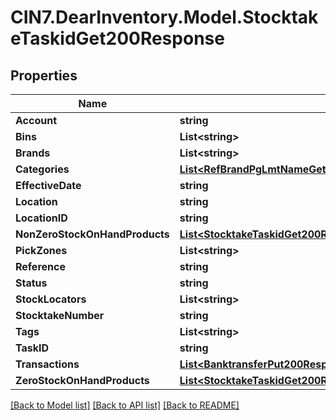 # CIN7.DearInventory.Model.StocktakeTaskidGet200Response

## Properties

| Name                           | Type                                                                                                                                            | Description | Notes      |
| ------------------------------ | ----------------------------------------------------------------------------------------------------------------------------------------------- | ----------- | ---------- |
| **Account**                    | **string**                                                                                                                                      |             | [optional] |
| **Bins**                       | **List&lt;string&gt;**                                                                                                                          |             | [optional] |
| **Brands**                     | **List&lt;string&gt;**                                                                                                                          |             | [optional] |
| **Categories**                 | [**List&lt;RefBrandPgLmtNameGet200ResponseBrandListInner&gt;**](RefBrandPgLmtNameGet200ResponseBrandListInner.md)                               |             | [optional] |
| **EffectiveDate**              | **string**                                                                                                                                      |             | [optional] |
| **Location**                   | **string**                                                                                                                                      |             | [optional] |
| **LocationID**                 | **string**                                                                                                                                      |             | [optional] |
| **NonZeroStockOnHandProducts** | [**List&lt;StocktakeTaskidGet200ResponseNonZeroStockOnHandProductsInner&gt;**](StocktakeTaskidGet200ResponseNonZeroStockOnHandProductsInner.md) |             | [optional] |
| **PickZones**                  | **List&lt;string&gt;**                                                                                                                          |             | [optional] |
| **Reference**                  | **string**                                                                                                                                      |             | [optional] |
| **Status**                     | **string**                                                                                                                                      |             | [optional] |
| **StockLocators**              | **List&lt;string&gt;**                                                                                                                          |             | [optional] |
| **StocktakeNumber**            | **string**                                                                                                                                      |             | [optional] |
| **Tags**                       | **List&lt;string&gt;**                                                                                                                          |             | [optional] |
| **TaskID**                     | **string**                                                                                                                                      |             | [optional] |
| **Transactions**               | [**List&lt;BanktransferPut200ResponseTransactionsInner&gt;**](BanktransferPut200ResponseTransactionsInner.md)                                   |             | [optional] |
| **ZeroStockOnHandProducts**    | [**List&lt;StocktakeTaskidGet200ResponseZeroStockOnHandProductsInner&gt;**](StocktakeTaskidGet200ResponseZeroStockOnHandProductsInner.md)       |             | [optional] |

[[Back to Model list]](../README.md#documentation-for-models) [[Back to API list]](../README.md#documentation-for-api-endpoints) [[Back to README]](../README.md)
